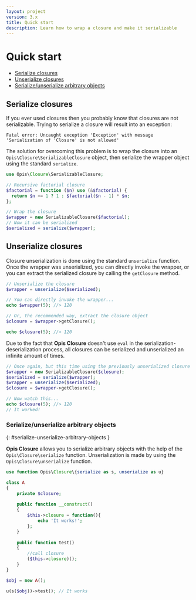```yaml
---
layout: project
version: 3.x
title: Quick start
description: Learn how to wrap a closure and make it serializable
---
```

# Quick start

* [Serialize closures](#serialize-closures)
* [Unserialize closures](#unserialize-closures)
* [Serialize/unserialize arbitrary objects](#serialize-unserialize-arbitrary-objects)

## Serialize closures

If you ever used closures then you probably know that closures are not serializable. 
Trying to serialize a closure will result into an exception: 

    Fatal error: Uncaught exception 'Exception' with message 'Serialization of 'Closure' is not allowed'

The solution for overcoming this problem is to wrap the closure into an `Opis\Closure\SerializableClosure`
object, then serialize the wrapper object using the standard `serialize`. 

```php
use Opis\Closure\SerializableClosure;

// Recursive factorial closure
$factorial = function ($n) use (&$factorial) {
  return $n <= 1 ? 1 : $factorial($n - 1) * $n;
};

// Wrap the closure
$wrapper = new SerializableClosure($factorial);
// Now it can be serialized
$serialized = serialize($wrapper);
```

## Unserialize closures

Closure unserialization is done using the standard `unserialize` function. 
Once the wrapper was unserialized, you can directly invoke the wrapper, 
or you can extract the serialized closure by calling the `getClosure` method. 

```php
// Unserialize the closure
$wrapper = unserialize($serialized);

// You can directly invoke the wrapper...
echo $wrapper(5); //> 120

// Or, the recommended way, extract the closure object
$closure = $wrapper->getClosure();

echo $closure(5); //> 120
```

Due to the fact that **Opis Closure** doesn't use `eval` in the serialization-deserialization process,
all closures can be serialized and unserialized an infinite amount of times. 

```php
// Once again, but this time using the previously unserialized closure
$wrapper = new SerializableClosure($closure);
$serialized = serialize($wrapper);
$wrapper = unserialize($serialized);
$closure = $wrapper->getClosure();

// Now watch this...
echo $closure(5); //> 120
// It worked!
```

### Serialize/unserialize arbitrary objects
{: #serialize-unserialize-arbitrary-objects }

**Opis Closure** allows you to serialize arbitrary objects with the help of the `Opis\Closure\serialize` function.
Unserialization is made by using the `Opis\Closure\unserialize` function.

```php
use function Opis\Closure\{serialize as s, unserialize as u}

class A
{
    private $closure;
    
    public function __construct()
    {
        $this->closure = function(){
            echo 'It works!';
        };
    }
    
    public function test()
    {
        //call closure
        ($this->closure)();
    }
}

$obj = new A();

u(s($obj))->test(); // It works
```
